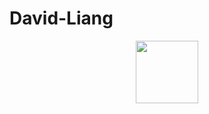 # David-Liang

<div id="header" align="center">
  <img src="https://media.giphy.com/media/4FQMuOKR6zQRO/giphy.gif" width="100"/>
</div>
